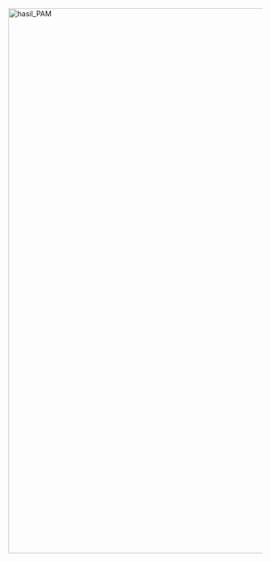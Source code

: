 <img width="1920" height="1080" alt="hasil_PAM" src="https://github.com/user-attachments/assets/daa748eb-3a46-4097-bcce-6588681a10d1" />
